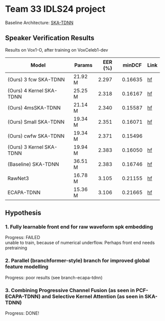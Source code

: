 # Team 33 IDLS24 project



Baseline Architecture: [SKA-TDNN](https://arxiv.org/abs/2204.01005)  

## Speaker Verification Results

Results on Vox1-O, after training on VoxCeleb1-dev

|Model| Params |EER (%) | minDCF| Link |
|---------|---------|---------|-------|-------|
| (Ours) 3 fcw SKA-TDNN | 21.92 M | 2.297 | 0.16635 |[hf](https://huggingface.co/alexgichamba/idls24_team33_vox1_3fcwska)|
| (Ours) 4 Kernel SKA-TDNN | 25.25 M | 2.318 | 0.16167 |[hf](https://huggingface.co/alexgichamba/idls24_team33_vox1_4k_ska)|
| (Ours) 4msSKA-TDNN | 21.14 M |2.340 | 0.15587 | [hf](https://huggingface.co/alexgichamba/idls24_team33_vox1_4ms_ska) |
| (Ours) Small SKA-TDNN | 19.34 M |2.351 | 0.16071 | [hf](https://huggingface.co/alexgichamba/idls24_team33_vox1_ska_small) |
| (Ours) cwfw SKA-TDNN | 19.34 M | 2.371 | 0.15496 ||
| (Ours) 3 Kernel SKA-TDNN | 19.94 M |2.383 | 0.16050 |[hf](https://huggingface.co/alexgichamba/idls24_team33_vox1_3k_ska)|
| (Baseline) SKA-TDNN | 36.51 M |2.383 | 0.16746 | [hf](https://huggingface.co/alexgichamba/idls24_team33_baseline) |
| RawNet3 | 16.78 M |3.105 | 0.21155 | [hf](https://huggingface.co/alexgichamba/idls24_team33_vox1_rawnet3) |
| ECAPA-TDNN | 15.36 M |3.106 | 0.21665 | [hf](https://huggingface.co/alexgichamba/idls24_team33_vox1_ecapa) |

## Hypothesis
### 1. Fully learnable front end for raw waveform spk embedding
Progress: FAILED <br>
unable to train, because of numerical underflow. Perhaps front end needs pretraining

### 2. Parallel (branchformer-style) branch for improved global feature modelling
Progress: poor results (see branch-ecapa-tdnn)

### 3. Combining Progressive Channel Fusion (as seen in PCF-ECAPA-TDNN) and Selective Kernel Attention (as seen in SKA-TDNN)
Progress: DONE!
